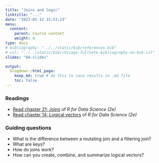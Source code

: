 ```yaml
---
title: "Joins and logic"
linktitle: "..."
date: "2023-02-12 15:53:23"
menu:
  content:
    parent: Course content
    weight: 4
type: docs
# bibliography: "../../static/bib/references.bib"
# csl: "../../static/bib/chicago-fullnote-bibliography-no-bib.csl"
slides: "04-slides"

output:
  blogdown::html_page:
    keep_md: true # do this to save results in .md file
    toc: false
---
```


### Readings

- <i class="fas fa-book"></i> [Read chapter 21: Joins](https://r4ds.hadley.nz/joins.html) of *R for Data Science (2e)*
- <i class="fas fa-book"></i> [Read chapter 14: Logical vectors](https://r4ds.hadley.nz/logicals.html) of *R for Data Science (2e)*


### Guiding questions

- What is the difference between a mutating join and a filtering join?
- What are keys?
- How do joins work?
- How can you create, combine, and summarize logical vectors?

